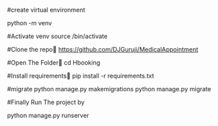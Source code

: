 #create virtual environment

python -m venv <venv name>

#Activate venv
source <your venv name>/bin/activate

#Clone the repo👾 https://github.com/DJGuruji/MedicalAppointment 

#Open The Folder📂 cd Hbooking

#Install requirements🎯
pip install -r requirements.txt

#migrate 
python manage.py makemigrations python manage.py migrate

#Finally Run The project by

python manage.py runserver

